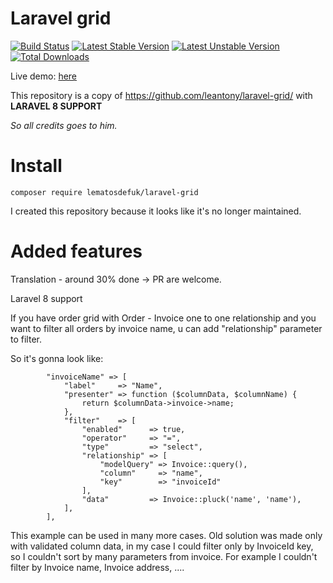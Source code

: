 # Laravel grid

[![Build Status](https://travis-ci.org/lematosdefuk/laravel-grid.svg?branch=master)](https://travis-ci.org/leantony/laravel-grid)
[![Latest Stable Version](https://poser.pugx.org/lematosdefuk/laravel-grid/v/stable)](https://packagist.org/packages/lematosdefuk/laravel-grid)
[![Latest Unstable Version](https://poser.pugx.org/lematosdefuk/laravel-grid/v/unstable)](https://packagist.org/packages/lematosdefuk/laravel-grid)
[![Total Downloads](https://poser.pugx.org/lematosdefuk/laravel-grid/downloads)](https://packagist.org/packages/lematosdefuk/laravel-grid)

Live demo: [here](http://laravel-grid.herokuapp.com/)

This repository is a copy of https://github.com/leantony/laravel-grid/ with **LARAVEL 8 SUPPORT**

_So all credits goes to him._


# Install
`composer require lematosdefuk/laravel-grid`


I created this repository because it looks like it's no longer maintained.


# Added features

Translation - around 30% done -> PR are welcome.

Laravel 8 support

If you have order grid with Order - Invoice one to one relationship and you want to filter all orders by invoice name, u can add "relationship" parameter to filter.

So it's gonna look like:

            "invoiceName" => [
                "label"     => "Name",
                "presenter" => function ($columnData, $columnName) {
                    return $columnData->invoice->name;
                },
                "filter"    => [
                    "enabled"      => true,
                    "operator"     => "=",
                    "type"         => "select",
                    "relationship" => [
                        "modelQuery" => Invoice::query(),
                        "column"     => "name",
                        "key"        => "invoiceId"
                    ],
                    "data"         => Invoice::pluck('name', 'name'),
                ],
            ],
            
This example can be used in many more cases. Old solution was made only with validated column data, in my case I could filter only by InvoiceId key, so I couldn't sort by many parameters from invoice. For example I couldn't filter by Invoice name, Invoice address, ....

